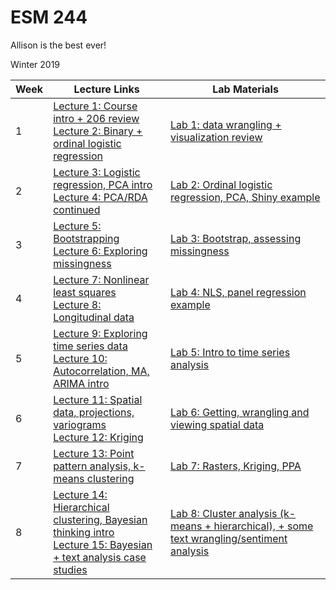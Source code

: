 # ESM 244

Allison is the best ever! 

Winter 2019

Week | Lecture Links | Lab Materials
-----|---------------|--------------
1 |[Lecture 1: Course intro + 206 review](https://docs.google.com/presentation/d/1-ZjVAs6j1UwCYjoKkgfG43Rnz8q3066ARQCnlsj66yc/edit?usp=sharing)<br>[Lecture 2: Binary + ordinal logistic regression](https://docs.google.com/presentation/d/1rxA_nJ_qpzsREpYZd3dvFPkPPNOC71F_O6NGxDM2GsY/edit?usp=sharing)| [Lab 1: data wrangling + visualization review](https://github.com/allisonhorst/esm-244-lab-1)
2| [Lecture 3: Logistic regression, PCA intro](https://docs.google.com/presentation/d/1Q3y_EzJlrOzBHkhObaMr1Bx1rmQmwX7zxuorNff_3p4/edit?usp=sharing)<br>[Lecture 4: PCA/RDA continued](https://docs.google.com/presentation/d/1mK_E5fbtibWimlk29qkchJ8hOY2LBkEUg0OJMxqCe_c/edit?usp=sharing)|[Lab 2: Ordinal logistic regression, PCA, Shiny example](https://github.com/allisonhorst/esm-244-lab-2)
3 | [Lecture 5: Bootstrapping](https://docs.google.com/presentation/d/19VBxDTikrDpWERnF0kbO8mYCK_zO7RUPb-mdyDJ1aQU/edit?usp=sharing)<br>[Lecture 6: Exploring missingness](https://docs.google.com/presentation/d/1C2H3vGAPMi7bN65Oz9WG3jpQ_IwShaKEnsP82VxfyRE/edit?usp=sharing) | [Lab 3: Bootstrap, assessing missingness](https://github.com/allisonhorst/esm-244-lab-3)
4 | [Lecture 7: Nonlinear least squares](https://docs.google.com/presentation/d/1288NHHg1AqJYP-jDR2Zlp2I--feQSVsZhoc115Voqo0/edit?usp=sharing)<br>[Lecture 8: Longitudinal data](https://docs.google.com/presentation/d/1KgMFdBctOiLrZpQcHyXPA_jxaQ5ZnoLy7KLryBOvKQc/edit?usp=sharing) | [Lab 4: NLS, panel regression example](https://github.com/allisonhorst/esm-244-lab-4)
5 | [Lecture 9: Exploring time series data](https://docs.google.com/presentation/d/1UoiD43kB35-UdRmSgAcpPtIg2AuhmTRmz-baA6CFSyc/edit?usp=sharing)<br>[Lecture 10: Autocorrelation, MA, ARIMA intro](https://docs.google.com/presentation/d/1SvF4nyTLzUlo5a9QPe3lPBLhyW4NQ48t0bamxPuLKGs/edit?usp=sharing) | [Lab 5: Intro to time series analysis](https://github.com/allisonhorst/esm-244-lab-5)
6 | [Lecture 11: Spatial data, projections, variograms](https://docs.google.com/presentation/d/1g7JRttE1RcK42Ef-jt16BTIP0uyCZgQSLHR_EnLM6OU/edit?usp=sharing)<br>[Lecture 12: Kriging](https://docs.google.com/presentation/d/1v3g0Sp61J2gXJ-4Vm8oVAmd9QHgOJZbC2iPU3YZssAs/edit?usp=sharing) | [Lab 6: Getting, wrangling and viewing spatial data](https://github.com/allisonhorst/esm-244-lab-6)
7 | [Lecture 13: Point pattern analysis, k-means clustering](https://docs.google.com/presentation/d/1fCZBhSfuDlxgnUHoKTCZqfoc3X_XQEQeUDPycYC4u5U/edit?usp=sharing) | [Lab 7: Rasters, Kriging, PPA](https://github.com/allisonhorst/esm-244-lab-7)
8 | [Lecture 14: Hierarchical clustering, Bayesian thinking intro](https://docs.google.com/presentation/d/122eYRQ1qVV6KHnYhoi9GJgrb32PavDYd_Ai84-MO7C8/edit?usp=sharing)<br>[Lecture 15: Bayesian + text analysis case studies](https://docs.google.com/presentation/d/1c9O6Japdt8omaYX-_lE9dVWv1k8onIKCyS__Egz0D1E/edit?usp=sharing) | [Lab 8: Cluster analysis (k-means + hierarchical), + some text wrangling/sentiment analysis](https://github.com/allisonhorst/esm-244-lab-8)
